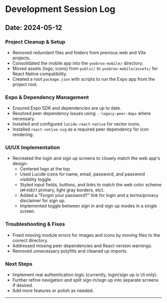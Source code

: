 # Development Session Log

## Date: 2024-05-12

### Project Cleanup & Setup
- Removed redundant files and folders from previous web and Vite projects.
- Consolidated the mobile app into the `yoobroo-mobile/` directory.
- Moved assets (logo, icons) from `public/` to `yoobroo-mobile/assets/` for React Native compatibility.
- Created a root `package.json` with scripts to run the Expo app from the project root.

### Expo & Dependency Management
- Ensured Expo SDK and dependencies are up to date.
- Resolved peer dependency issues using `--legacy-peer-deps` where necessary.
- Installed and configured `lucide-react-native` for vector icons.
- Installed `react-native-svg` as a required peer dependency for icon rendering.

### UI/UX Implementation
- Recreated the login and sign up screens to closely match the web app's design:
  - Centered logo at the top.
  - Used Lucide icons for name, email, password, and password visibility toggle.
  - Styled input fields, buttons, and links to match the web color scheme (`#F45B37` primary, light gray borders, etc).
  - Added a "Forgot your password?" link for login and a terms/privacy disclaimer for sign up.
  - Implemented toggle between sign in and sign up modes in a single screen.

### Troubleshooting & Fixes
- Fixed missing module errors for images and icons by moving files to the correct directory.
- Addressed missing peer dependencies and React version warnings.
- Removed unnecessary polyfills and cleaned up imports.

### Next Steps
- Implement real authentication logic (currently, login/sign up is UI only).
- Further refine navigation and split sign in/sign up into separate screens if desired.
- Add more features or polish as needed.

---
